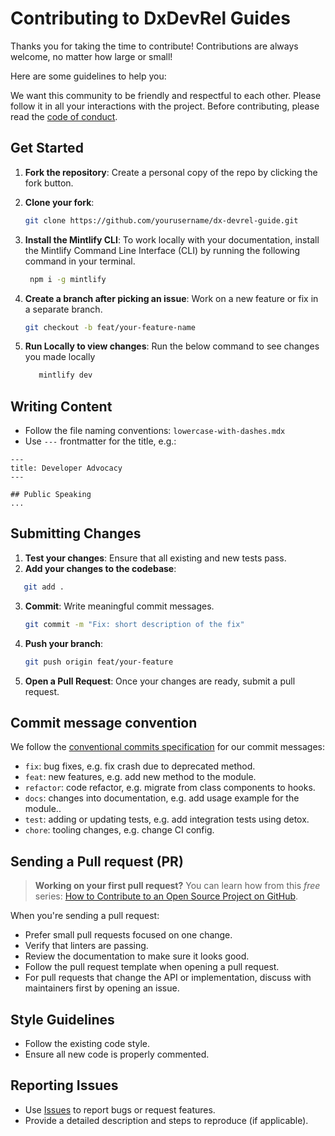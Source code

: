 # Contributing to DxDevRel Guides

Thanks you for taking the time to contribute! Contributions are always welcome, no matter how large or small!

Here are some guidelines to help you:

We want this community to be friendly and respectful to each other. Please follow it in all your interactions with the project. Before contributing, please read the [code of conduct](./CODE_OF_CONDUCT.md).

## Get Started

1. **Fork the repository**: Create a personal copy of the repo by clicking the fork button.

2. **Clone your fork**:

   ```bash
   git clone https://github.com/yourusername/dx-devrel-guide.git
   ```

3. **Install the Mintlify CLI**: To work locally with your documentation, install the Mintlify Command Line Interface (CLI) by running the following command in your terminal.

   ```bash
    npm i -g mintlify
   ```

4. **Create a branch after picking an issue**: Work on a new feature or fix in a separate branch.

   ```bash
   git checkout -b feat/your-feature-name
   ```

5. **Run Locally to view changes**: Run the below command to see changes you made locally

    ```bash
       mintlify dev
     ```


##  Writing Content

- Follow the file naming conventions: `lowercase-with-dashes.mdx`
- Use `---` frontmatter for the title, e.g.:

```mdx
---
title: Developer Advocacy
---

## Public Speaking
...
```
    
## Submitting Changes

1. **Test your changes**: Ensure that all existing and new tests pass.
2. **Add your changes to the codebase**:
```bash
   git add .
   ```
3. **Commit**: Write meaningful commit messages.
   ```bash
   git commit -m "Fix: short description of the fix"
   ```
4. **Push your branch**:
   ```bash
   git push origin feat/your-feature
   ```

5. **Open a Pull Request**: Once your changes are ready, submit a pull request.



## Commit message convention

We follow the [conventional commits specification](https://www.conventionalcommits.org/en) for our commit messages:

- `fix`: bug fixes, e.g. fix crash due to deprecated method.
- `feat`: new features, e.g. add new method to the module.
- `refactor`: code refactor, e.g. migrate from class components to hooks.
- `docs`: changes into documentation, e.g. add usage example for the module..
- `test`: adding or updating tests, e.g. add integration tests using detox.
- `chore`: tooling changes, e.g. change CI config.



## Sending a Pull request (PR)

> **Working on your first pull request?** You can learn how from this _free_ series: [How to Contribute to an Open Source Project on GitHub](https://app.egghead.io/playlists/how-to-contribute-to-an-open-source-project-on-github).

When you're sending a pull request:

- Prefer small pull requests focused on one change.
- Verify that linters are passing.
- Review the documentation to make sure it looks good.
- Follow the pull request template when opening a pull request.
- For pull requests that change the API or implementation, discuss with maintainers first by opening an issue.


## Style Guidelines

- Follow the existing code style.
- Ensure all new code is properly commented.


## Reporting Issues

- Use [Issues](https://github.com/Tabintel/dxdevrel_guides/issues) to report bugs or request features.
- Provide a detailed description and steps to reproduce (if applicable).

